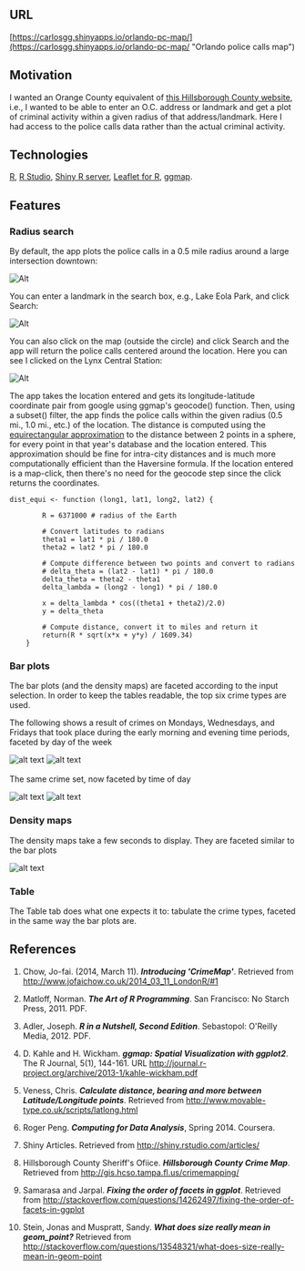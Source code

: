 ## URL
[https://carlosgg.shinyapps.io/orlando-pc-map/](https://carlosgg.shinyapps.io/orlando-pc-map/ "Orlando police calls map")

## Motivation

I wanted an Orange County equivalent of [this Hillsborough County website](http://gis.hcso.tampa.fl.us/PublicGIS/CrimeMapping/), i.e., 
I wanted to be able to enter an O.C. address or landmark and get a plot of criminal activity within a given radius of that address/landmark.
Here I had access to the police calls data rather than the actual criminal activity.

## Technologies

[R](https://leanpub.com/rprogramming), [R Studio](https://www.rstudio.com/), [Shiny R server](http://shiny.rstudio.com/articles/), [Leaflet for R](http://rstudio.github.io/leaflet/), [ggmap](https://journal.r-project.org/archive/2013-1/kahle-wickham.pdf).

## Features

### Radius search

By default, the app plots the police calls in a 0.5 mile radius around a large intersection downtown:

![Alt](docs_images/Radius_1.JPG?raw=true "Default")

You can enter a landmark in the search box, e.g., Lake Eola Park, and click Search:

![Alt](docs_images/Radius_2.JPG?raw=true "Lake Eola")

You can also click on the map (outside the circle) and click Search and the app will return the police calls centered around the location.
Here you can see I clicked on the Lynx Central Station:

![Alt](docs_images/Radius_3.JPG?raw=true "Lynx Central Station")

The app takes the location entered and gets its longitude-latitude coordinate pair from google using ggmap's geocode() function. 
Then, using a subset() filter, the app finds the police calls within the given radius (0.5 mi., 1.0 mi., etc.) of the location.
The distance is computed using the [equirectangular approximation](http://www.movable-type.co.uk/scripts/latlong.html) to the distance between 2 points in a sphere, for every point in that year's database and the location entered. This approximation should be fine for intra-city distances and is much more computationally efficient than the Haversine formula. If the location entered is a map-click, then there's no need for the geocode step since the click returns the coordinates.

```
dist_equi <- function (long1, lat1, long2, lat2) {
        
        R = 6371000 # radius of the Earth
        
        # Convert latitudes to radians
        theta1 = lat1 * pi / 180.0
        theta2 = lat2 * pi / 180.0
        
        # Compute difference between two points and convert to radians
        # delta_theta = (lat2 - lat1) * pi / 180.0 
        delta_theta = theta2 - theta1
        delta_lambda = (long2 - long1) * pi / 180.0
        
        x = delta_lambda * cos((theta1 + theta2)/2.0)
        y = delta_theta
        
        # Compute distance, convert it to miles and return it
        return(R * sqrt(x*x + y*y) / 1609.34)
    }
```

### Bar plots

The bar plots (and the density maps) are faceted according to the input selection. In order to keep the tables readable, the top six crime types are used.

The following shows a result of crimes on Mondays, Wednesdays, and Fridays that took place during the early morning and evening time periods, faceted by day of the week

![alt text](orlando-pc/faceted_inputs_1.PNG "Faceted inputs")  ![alt text](orlando-pc/faceted_result_1.PNG "Faceted results")    
<br>
The same crime set, now faceted by time of day

![alt text](orlando-pc/faceted_inputs_2.PNG "Faceted inputs")  ![alt text](orlando-pc/faceted_result_2.PNG "Faceted results")

### Density maps

The density maps take a few seconds to display. They are faceted similar to the bar plots

![alt text](orlando-pc/faceted_result_3.PNG "Faceted map density")


### Table

The Table tab does what one expects it to: tabulate the crime types, faceted in the same way the bar plots are.

## References

1. Chow, Jo-fai. (2014, March 11). ***Introducing 'CrimeMap'***. Retrieved from http://www.jofaichow.co.uk/2014_03_11_LondonR/#1

2. Matloff, Norman. ***The Art of R Programming***. San Francisco: No Starch Press, 2011. PDF.

3. Adler, Joseph. ***R in a Nutshell, Second Edition***. Sebastopol: O'Reilly Media, 2012. PDF.

4. D. Kahle and H. Wickham. ***ggmap: Spatial Visualization with ggplot2***. The R Journal, 5(1), 144-161. URL http://journal.r-project.org/archive/2013-1/kahle-wickham.pdf

5. Veness, Chris. ***Calculate distance, bearing and more between Latitude/Longitude points***. Retrieved from http://www.movable-type.co.uk/scripts/latlong.html

6. Roger Peng. ***Computing for Data Analysis***, Spring 2014. Coursera.

7. Shiny Articles. Retrieved from http://shiny.rstudio.com/articles/

8. Hillsborough County Sheriff's Ofiice. ***Hillsborough County Crime Map***. Retrieved from http://gis.hcso.tampa.fl.us/crimemapping/

9. Samarasa and Jarpal. ***Fixing the order of facets in ggplot***. Retrieved from http://stackoverflow.com/questions/14262497/fixing-the-order-of-facets-in-ggplot

10. Stein, Jonas and Muspratt, Sandy. ***What does size really mean in geom_point?*** Retrieved from http://stackoverflow.com/questions/13548321/what-does-size-really-mean-in-geom-point
